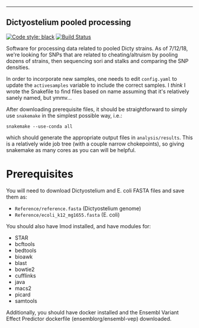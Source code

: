 ----
Dictyostelium pooled processing
----

[![Code style: black](https://img.shields.io/badge/code%20style-black-000000.svg)](https://github.com/ambv/black)
[![Build Status](https://travis-ci.com/petercombs/dicty.svg?branch=master)](https://travis-ci.com/petercombs/dicty)

Software for processing data related to pooled Dicty strains.  As of 7/12/18,
we're looking for SNPs that are related to cheating/altruism by pooling dozens
of strains, then sequencing sori and stalks and comparing the SNP densities.

In order to incorporate new samples, one needs to edit `config.yaml` to update
the `activesamples` variable to include the correct samples. I _think_ I wrote
the Snakefile to find files based on name assuming that it's relatively sanely
named, but ymmv...

After downloading prerequisite files, it should be straightforward to simply use `snakemake` in the simplest possible way, i.e.:
 
```
snakemake --use-conda all
```

which should generate the appropriate output files in `analysis/results`. This
is a relatively wide job tree (with a couple narrow chokepoints), so giving
snakemake as many cores as you can will be helpful.


Prerequisites
======

You will need to download Dictyostelium and E. coli FASTA files and save them as:

* `Reference/reference.fasta` (Dictyostelium genome)
* `Reference/ecoli_k12_mg1655.fasta` (E. coli)

You should also have lmod installed, and have modules for:

* STAR
* bcftools
* bedtools
* bioawk
* blast
* bowtie2
* cufflinks
* java
* macs2
* picard
* samtools

Additionally, you should have docker installed and the Ensembl Variant Effect
Predictor dockerfile (ensemblorg/ensembl-vep) downloaded.
